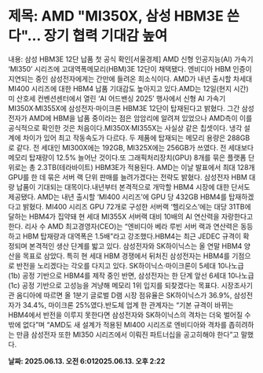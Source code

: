 # **제목: AMD "MI350X, 삼성 HBM3E 쓴다"… 장기 협력 기대감 높여**

  내용: 삼성 HBM3E 12단 납품 첫 공식 확인[서울경제] AMD 신형 인공지능(AI) 가속기 ‘MI350’ 시리즈에  고대역폭메모리(HBM)3E 12단이 채택됐다. 엔비디아 HBM 인증이 지연되는 중인 삼성전자에게는 간만에 들려온 희소식이다. AMD가 내년 출시할 차세대 MI400 시리즈에 대한 HBM4 납품 기대감도 높아지고 있다.AMD는 12일(현지 시간) 미 산호세 컨벤션센터에서 열린 ‘AI 어드밴싱 2025’ 행사에서 신형 AI 가속기 MI350X·MI355X에 삼성전자·마이크론 HBM3E 12단이 탑재된다고 밝혔다. 그간 삼성전자가 AMD에 HBM을 납품 중이라는 점은 암암리에 알려져 있었으나 AMD측이 이를 공식적으로 확인한 것은 처음이다.MI350X·MI355X는 사실상 같은 칩셋이다. 냉각 설계에 차이가 있어 최고 작동속도가 다르다. 두 제품에 탑재되는 메모리 용량은 288GB로 같다. 전 세대인 MI300X에는 192GB, MI325X에는 256GB가 쓰였다. 전 세대보다 메모리 탑재량이 12.5% 늘어난 것이다.또 그래픽처리장치(GPU) 8개를 묶은 플랫폼 단위로는 총 2.3TB(테라바이트) HBM3E가 적용된다. AMD는 이날 발표에서 최대 128개 GPU를 한 데 묶은 서버 랙 단위 판매를 늘려가겠다는 전략도 밝혔다. 삼성전자 HBM 대량 납품이 기대되는 대목이다.내년부터 본격적으로 개막할 HBM4 시장에 대한 단서도 제공됐다. AMD는 내년 출시할 ‘MI400 시리즈’에 GPU 당 432GB HBM4를 탑재하겠다고 밝혔다. MI400 시리즈 GPU 72개로 구성한 서버랙 ‘헬리오스’에는 대당 31TB에 달하는 HBM4가 집약돼 현 세대 MI355X 서버랙 대비 10배의 AI 연산력을 자랑한다고 한다. 리사 수 AMD 최고경영자(CEO)는 “엔비디아 베라 루빈 서버 랙과 연산력은 동등하고 HBM 탑재량과 대역폭은 1.5배”라고 강조했다.HBM4는 최근 JEDEC 규격이 확정되며 본격적인 생산 단계를 밟고 있다. 삼성전자와 SK하이닉스는 올 연말 HBM4 양산을 목표로 삼았다. 특히 현 세대 HBM 경쟁에서 뒤처진 삼성전자는 HBM4를 기점으로 반전을 노리겠다는 각오를 다지고 있다. SK하이닉스·마이크론이 5세대 10나노급(1b) 공정 기반으로 HBM4를 제작 중인 반면, 삼성전자는 한 단계 앞선 6세대 10나노급(1c) 공정 기반으로 고성능을 겨냥해 메모리 1위 입지를 되찾겠다는 목표다. 시장조사기관 옴디아에 따르면 올 1분기 글로벌 D램 시장 점유율은 SK하이닉스가 36.9%, 삼성전자가 34.4%, 마이크론 25%였다.반도체 업계 한 관계자는 “기본 규격이 바뀌는 HBM4에서 반전을 이루지 못한다면 삼성전자와 SK하이닉스의 격차는 더욱 벌어질 수밖에 없다”며 “AMD도 새 설계가 적용된 MI400 시리즈로 엔비디아와 격차를 좁히려하는 만큼 삼성전자 또한 MI350 시리즈에서 이뤄진 파트너십을 공고히해야 한다”고 말했다.&#160;

  **날짜: 2025.06.13. 오전 6:012025.06.13. 오후 2:22**